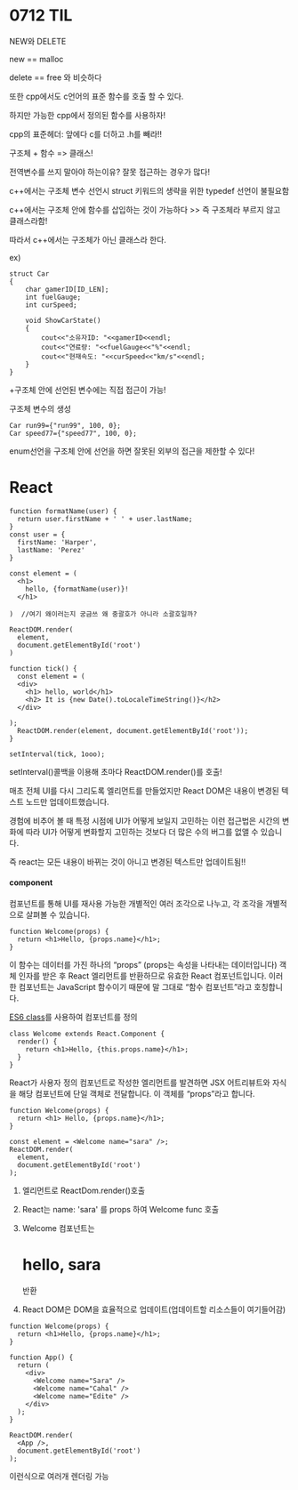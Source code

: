 # 0712 TIL



NEW와 DELETE

new == malloc

delete == free 와 비슷하다



또한 cpp에서도 c언어의 표준 함수를 호출 할 수 있다. 

하지만 가능한 cpp에서 정의된 함수를 사용하자!

cpp의 표준헤더: 앞에다  c를 더하고 .h를 빼라!! 



구조체 + 함수 => 클래스!

 전역변수를 쓰지 말아야 하는이유? 잘못 접근하는 경우가 많다!



c++에서는 구조체 변수 선언시 struct 키워드의 생략을 위한 typedef 선언이 불필요함

c++에서는 구조체 안에 함수를 삽입하는 것이 가능하다 >> 즉 구조체라 부르지 않고 클래스라함!

따라서 c++에서는 구조체가 아닌 클래스라 한다.

ex)

```
struct Car
{
	char gamerID[ID_LEN];
	int fuelGauge;
	int curSpeed;
	
	void ShowCarState()
	{
		cout<<"소유자ID: "<<gamerID<<endl;
		cout<<"연료량: "<<fuelGauge<<"%"<<endl;
		cout<<"현재속도: "<<curSpeed<<"km/s"<<endl;
	}
}
```

+구조체 안에 선언된 변수에는 직접 접근이 가능!



구조체 변수의 생성

```
Car run99={"run99", 100, 0};
Car speed77={"speed77", 100, 0};
```



enum선언을 구조체 안에 선언을 하면 잘못된 외부의 접근을 제한할 수 있다!







# React

```
function formatName(user) {
  return user.firstName + ' ' + user.lastName;
}
const user = {
  firstName: 'Harper',
  lastName: 'Perez'
}

const element = (
  <h1>
    hello, {formatName(user)}!
  </h1>
  
)  //여기 왜이러는지 궁금쓰 왜 중괄호가 아니라 소괄호일까?

ReactDOM.render(
  element,
  document.getElementById('root')
)
```





```
function tick() {
  const element = (
  <div>
    <h1> hello, world</h1>
    <h2> It is {new Date().toLocaleTimeString()}</h2>
  </div>
    
);
  ReactDOM.render(element, document.getElementById('root'));
}

setInterval(tick, 1ooo);
```

setInterval()콜백을 이용해 초마다 ReactDOM.render()를 호출!

매초 전체 UI를 다시 그리도록 엘리먼트를 만들었지만 React DOM은 내용이 변경된 텍스트 노드만 업데이트했습니다.

경험에 비추어 볼 때 특정 시점에 UI가 어떻게 보일지 고민하는 이런 접근법은 시간의 변화에 따라 UI가 어떻게 변화할지 고민하는 것보다 더 많은 수의 버그를 없앨 수 있습니다.

즉 react는 모든 내용이 바뀌는 것이 아니고 변경된 텍스트만 업데이트됨!!



#### component

컴포넌트를 통해 UI를 재사용 가능한 개별적인 여러 조각으로 나누고, 각 조각을 개별적으로 살펴볼 수 있습니다.



```
function Welcome(props) {
  return <h1>Hello, {props.name}</h1>;
}
```

이 함수는 데이터를 가진 하나의 “props” (props는 속성을 나타내는 데이터입니다) 객체 인자를 받은 후 React 엘리먼트를 반환하므로 유효한 React 컴포넌트입니다. 이러한 컴포넌트는 JavaScript 함수이기 때문에 말 그대로 “함수 컴포넌트”라고 호칭합니다.





 [ES6 class](https://developer.mozilla.org/en/docs/Web/JavaScript/Reference/Classes)를 사용하여 컴포넌트를 정의

```
class Welcome extends React.Component {
  render() {
    return <h1>Hello, {this.props.name}</h1>;
  }
}
```



React가 사용자 정의 컴포넌트로 작성한 엘리먼트를 발견하면 JSX 어트리뷰트와 자식을 해당 컴포넌트에 단일 객체로 전달합니다. 이 객체를 “props”라고 합니다.



```
function Welcome(props) {
  return <h1> Hello, {props.name}</h1>;
}

const element = <Welcome name="sara" />;
ReactDOM.render(
  element,
  document.getElementById('root')
);
```

1. <Welcome name="sara" /> 엘리먼트로 ReactDom.render()호출

2. React는 name: 'sara' 를 props 하여 Welcome func 호출
3. Welcome 컴포넌트는 <h1> hello, sara</h1> 반환
4. React DOM은 DOM을 효율적으로 업데이트(업데이트할 리소스들이 여기들어감)

```
function Welcome(props) {
  return <h1>Hello, {props.name}</h1>;
}

function App() {
  return (
    <div>
      <Welcome name="Sara" />
      <Welcome name="Cahal" />
      <Welcome name="Edite" />
    </div>
  );
}

ReactDOM.render(
  <App />,
  document.getElementById('root')
);
```

이런식으로 여러개 렌더링 가능



